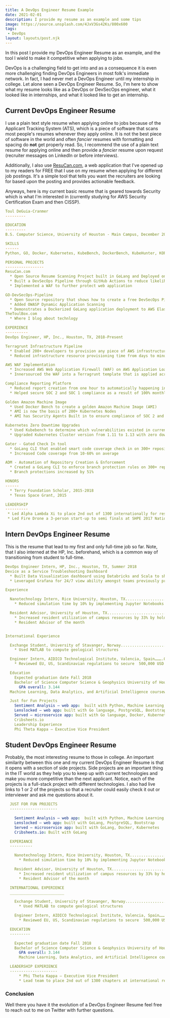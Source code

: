 ```yaml
---
title: A DevOps Engineer Resume Example
date: 2021-02-01
description: I provide my resume as an example and some tips
image: https://source.unsplash.com/4JxV3Gs42Ks/800x600
tags:
 - DevOps
layout: layouts/post.njk
---
```



<!-- Excerpt Start -->
In this post I provide my DevOps Engineer Resume as an example, and the tool I wield to make it competitive when applying to jobs.
<!-- Excerpt End -->

DevOps is a challenging field to get into and as a consequence it is even more challenging finding DevOps Engineers in most folk's
immediate network. In fact, I had never met a DevOps Engineer until my internship in college. Let alone seen a DevOps Engineer Resume.
So, I'm here to show what my resume looks like as a DevOps or DevSecOps engineer, what it looked like in internships, and
what it looked like to get an internship.

## Current DevOps Engineer Resume

I use a plain text style resume when applying online to jobs because of the Applicant Tracking System (ATS), which is a piece
of software that scans most people's resumes whenever they apply online. It is not the best piece of software in the world
and often *fancier* resumes with formatting and spacing do **not** get properly read. So, I recommend the use of a plain
text resume for applying online and then provide a *fancier* resume upon request (recruiter messages on LinkedIn or before
interviews).

Additionally, I also use [ResuCan.com](https://resucan.com), a web application that I've opened up to my readers for FREE
that I use on my resume when applying for different job postings. It's a simple tool that tells you want the recruiters
are looking for based upon the posting and provides actionable feedback.

Anyways, here is my current basic resume that is geared towards Security which is what I'm interested in (currently studying
for AWS Security Certification Exam and then CISSP).

```yaml
Toul DeGuia-Cranmer
---------

EDUCATION
---------
B.S. Computer Science, University of Houston - Main Campus, December 2018

SKILLS
------
Python, GO, Docker, Kubernetes, KubeBench, DockerBench, KubeHunter, KOPS, Helm, Terraform, Terragrunt, Anchore, Veracode, Machine Learning

PERSONAL PROJECTS
-----------------
ResuCan.com
  * Open Source Resume Scanning Project built in GoLang and Deployed on AWS
  * Built a DevSecOps Pipeline through GitHub Actions to reduce likelihood of exploits making it to production
  * Implemented a WAF to further protect web application

GO-DevSecOps-Pipeline
  * Open Source repository that shows how to create a free DevSecOps Pipeline through GitHub Actions
  * Added OWASP Dynamic Application Scanning
  * Demonstrates a Dockerized GoLang application deployment to AWS ElasticBeanstalk
TheToulBox.com
  * Where I blog about technlogy

EXPERIENCE
----------
DevOps Engineer, HP, Inc., Houston, TX, 2018-Present

Terragrunt Infrastructure Pipeline
  * Enabled 200+ developers to provision any piece of AWS infrastructure they needed 24/7 365 days a year
  * Reduced infrastructure resource provisioning time from days to minutes

AWS WAF Implementation
  * Increased AWS Web Application Firewall (WAF) on AWS Application Load Balancers (ALB) from 0% to 100% in production
  * Innersourced the WAF into a Terragrunt template that is applied across hundreds of AWS ALB's

Compliance Reporting Platform
  * Reduced report creation from one hour to automatically happening in seconds via Python Lambdas
  * Helped secure SOC 2 and SOC 1 compliance as a result of 100% monthly reporting

Golden Amazon Machine Image
  * Used Docker Bench to create a golden Amazon Machine Image (AMI)
  * AMI is now the basis of 200+ Kubernetes Nodes
  * AMI has Security Agents Built in to ensure compliance of SOC 2 and 1

Kubernetes Zero Downtime Upgrades
  * Used Kubebench to determine which vulnerabilities existed in current version of Kubernetes cluster
  * Upgraded Kubernetes Cluster version from 1.11 to 1.13 with zero downtime for CVE vulnerability patches

Gater - Gated Check In tool
  * GoLang CLI that enabled smart code coverage check in on 300+ repositories
  * Increased Code coverage from 10-60% on average

ADM - Automation of Repository Creation & Enforcement
  * Created a GoLang CLI to enforce branch protection rules on 300+ repositories
  * Branch protections increased by 51%

HONORS
------
  * Terry Foundation Scholar, 2015-2018
  * Texas Space Grant, 2015

LEADERSHIP
----------
 * Led Alpha Lambda Xi to place 2nd out of 1300 internationally for research project as Executive Vice President
 * Led Fire Drone a 3-person start-up to semi finals at SHPE 2017 National Conference Hackathon
```

## Intern DevOps Engineer Resume

This is the resume that lead to my first and only full-time job so far. Note, that I also interned at the HP, Inc. beforehand,
which is a common way of transitioning from student to full-time.

```yaml
DevOps Engineer Intern, HP, Inc., Houston, TX, Summer 2018
Device as a Service Troubleshooting Dashboard
  * Built Data Visualization dashboard using Databricks and Scala to show data for 300,000 devices to reduce data troubleshooting time from days to minutes
  * Leveraged Grafana for 24/7 view ability amongst teams previously process involved manually querying the PostGres tables of interest

Experience

  Nanotechnology Intern, Rice University, Houston, TX...........................05/2014 – 08/2016
    * Reduced simulation time by 10% by implementing Jupyter Notebooks with MATLAB

  Resident Advisor, University of Houston, TX........................................01/2016-06/2016
    * Increased resident utilization of campus resources by 33% by holding floor resource fairs
    * Resident Advisor of the month


International Experience

  Exchange Student, University of Stavanger, Norway..............................08/2016 – 01/2017
    * Used MATLAB to compute geological structures

  Engineer Intern, AIDICO Technological Institute, Valencia, Spain……….05/2014– 08/2014
    * Reviewed EU, US, Scandinavian regulations to secure  500,000 USD contract with aluminum helipad manufacturer

  Education
    Expected graduation date Fall 2018
    Bachelor of Science Computer Science & Geophysics University of Houston-Main Campus, Houston, TX
      GPA overall: 3.144
  Machine Learning, Data Analytics, and Artificial Intelligence coursework

  Just for Fun Projects
    Sentiment Analysis – web app:  built with Python, Machine Learning, Flask, SQLite
    Lenslocked – web app: built with Go language, PostgreSQL, Bootstrap
    Served – microservice app: built with Go language, Docker, Kubernetes
    Cribsheets.io
    Leadership Experience
    Phi Theta Kappa – Executive Vice President
```

## Student DevOps Engineer Resume

Probably, the most interesting resume to those in college. An important similarity between this one and my current
DevOps Engineer Resume is that it opens with a section of side projects. Side projects are an important thing in the IT world
as they help you to keep up with current technologies and make you more competitive than the next applicant. Notice, each of
the projects is a full-stack project with different technologies. I also had live links to 1 or 2 of the projects
so that a recruiter could easily check it out or interviewer and ask me questions about it.

```yaml
  JUST FOR FUN PROJECTS
  ---------------------

    Sentiment Analysis – web app:  built with Python, Machine Learning, Flask, SQLite
    Lenslocked – web app: built with GoLang, PostgreSQL, Bootstrap
    Served – microservice app: built with GoLang, Docker, Kubernetes
    Cribsheets.io: Built with GoLang

  EXPERIANCE
  ----------

    Nanotechnology Intern, Rice University, Houston, TX...........................05/2014 – 08/2016
      * Reduced simulation time by 10% by implementing Jupyter Notebooks with MATLAB

    Resident Advisor, University of Houston, TX........................................01/2016-06/2016
      * Increased resident utilization of campus resources by 33% by holding floor resource fairs
      * Resident Advisor of the month

  INTERNATIONAL EXPERIENCE
  ________________________

    Exchange Student, University of Stavanger, Norway..............................08/2016 – 01/2017
      * Used MATLAB to compute geological structures

    Engineer Intern, AIDICO Technological Institute, Valencia, Spain……….05/2014– 08/2014
      * Reviewed EU, US, Scandinavian regulations to secure  500,000 USD contract with aluminum helipad manufacturer

  EDUCATION
  ---------

    Expected graduation date Fall 2018
    Bachelor of Science Computer Science & Geophysics University of Houston-Main Campus, Houston, TX
      GPA overall: 3.144
      Machine Learning, Data Analytics, and Artificial Intelligence coursework

  LEADERSHIP EXPERIENCE
  ---------------------
      * Phi Theta Kappa – Executive Vice President
      * Lead team to place 2nd out of 1300 chapters at international research competition
```

### Conclusion

Well there you have it the evolution of a DevOps Engineer Resume feel free to reach out to me on Twitter with further
questions.
